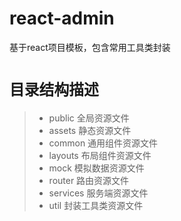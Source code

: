 # react-admin
基于react项目模板，包含常用工具类封装
# `目录结构描述`
>- public     全局资源文件<br>
>- assets     静态资源文件<br/>
>- common     通用组件资源文件<br/>
>- layouts    布局组件资源文件<br/>
>- mock       模拟数据资源文件<br/>
>- router     路由资源文件<br/>
>- services   服务端资源文件<br/>
>- util       封装工具类资源文件<br/>